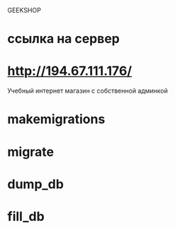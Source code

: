 GEEKSHOP

# ссылка на сервер
# http://194.67.111.176/


Учебный интернет магазин с собственной админкой

# makemigrations
# migrate
# dump_db
# fill_db